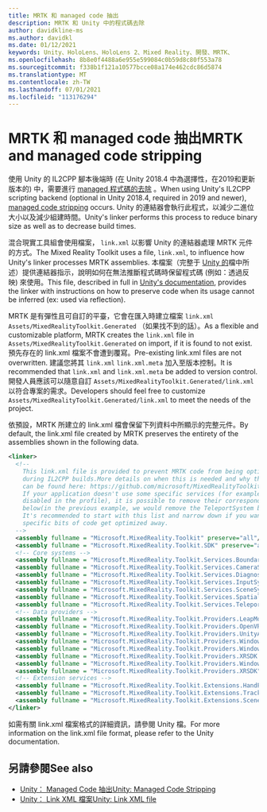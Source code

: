 ```yaml
---
title: MRTK 和 managed code 抽出
description: MRTK 和 Unity 中的程式碼去除
author: davidkline-ms
ms.author: davidkl
ms.date: 01/12/2021
keywords: Unity、HoloLens、HoloLens 2、Mixed Reality、開發、MRTK、
ms.openlocfilehash: 8b8e0f4488a6e955e599084c0b59d8c80f553a78
ms.sourcegitcommit: f338b1f121a10577bcce08a174e462cdc86d5874
ms.translationtype: MT
ms.contentlocale: zh-TW
ms.lasthandoff: 07/01/2021
ms.locfileid: "113176294"
---
```

# <a name="mrtk-and-managed-code-stripping"></a><span data-ttu-id="35b7a-104">MRTK 和 managed code 抽出</span><span class="sxs-lookup"><span data-stu-id="35b7a-104">MRTK and managed code stripping</span></span>

<span data-ttu-id="35b7a-105">使用 Unity 的 IL2CPP 腳本後端時 (在 Unity 2018.4 中為選擇性，在2019和更新版本的) 中，需要進行 [managed 程式碼的去除](https://docs.unity3d.com/Manual/ManagedCodeStripping.html) 。</span><span class="sxs-lookup"><span data-stu-id="35b7a-105">When using Unity's IL2CPP scripting backend (optional in Unity 2018.4, required in 2019 and newer), [managed code stripping](https://docs.unity3d.com/Manual/ManagedCodeStripping.html) occurs.</span></span>
<span data-ttu-id="35b7a-106">Unity 的連結器會執行此程式，以減少二進位大小以及減少組建時間。</span><span class="sxs-lookup"><span data-stu-id="35b7a-106">Unity's linker performs this process to reduce binary size as well as to decrease build times.</span></span>

<span data-ttu-id="35b7a-107">混合現實工具組會使用檔案， `link.xml` 以影響 Unity 的連結器處理 MRTK 元件的方式。</span><span class="sxs-lookup"><span data-stu-id="35b7a-107">The Mixed Reality Toolkit uses a file, `link.xml`, to influence how Unity's linker processes MRTK assemblies.</span></span> <span data-ttu-id="35b7a-108">本檔案（完整于 [Unity 的](https://docs.unity3d.com/Manual/ManagedCodeStripping.html#LinkXML)檔中所述）提供連結器指示，說明如何在無法推斷程式碼時保留程式碼 (例如：透過反映) 來使用。</span><span class="sxs-lookup"><span data-stu-id="35b7a-108">This file, described in full in [Unity's documentation](https://docs.unity3d.com/Manual/ManagedCodeStripping.html#LinkXML), provides the linker with instructions on how to preserve code when its usage cannot be inferred (ex: used via reflection).</span></span>

<span data-ttu-id="35b7a-109">MRTK 是有彈性且可自訂的平臺，它會在匯入時建立檔案 `link.xml` `Assets/MixedRealityToolkit.Generated` （如果找不到的話）。</span><span class="sxs-lookup"><span data-stu-id="35b7a-109">As a flexible and customizable platform, MRTK creates the `link.xml` file in `Assets/MixedRealityToolkit.Generated` on import, if it is found to not exist.</span></span> <span data-ttu-id="35b7a-110">預先存在的 link.xml 檔案不會遭到覆寫。</span><span class="sxs-lookup"><span data-stu-id="35b7a-110">Pre-existing link.xml files are not overwritten.</span></span> <span data-ttu-id="35b7a-111">建議您將其 `link.xml` `link.xml.meta` 加入至版本控制。</span><span class="sxs-lookup"><span data-stu-id="35b7a-111">It is recommended that `link.xml` and `link.xml.meta` be added to version control.</span></span> <span data-ttu-id="35b7a-112">開發人員應該可以隨意自訂 `Assets/MixedRealityToolkit.Generated/link.xml` 以符合專案的需求。</span><span class="sxs-lookup"><span data-stu-id="35b7a-112">Developers should feel free to customize `Assets/MixedRealityToolkit.Generated/link.xml` to meet the needs of the project.</span></span>

<span data-ttu-id="35b7a-113">依預設，MRTK 所建立的 link.xml 檔會保留下列資料中所顯示的完整元件。</span><span class="sxs-lookup"><span data-stu-id="35b7a-113">By default, the link.xml file created by MRTK preserves the entirety of the assemblies shown in the following data.</span></span>

``` xml
<linker> 
  <!-- 
    This link.xml file is provided to prevent MRTK code from being optimized away 
    during IL2CPP builds.More details on when this is needed and why this is needed 
    can be found here: https://github.com/microsoft/MixedRealityToolkit-Unity/issues/5273 
    If your application doesn't use some specific services (for example, if teleportation system is 
    disabled in the profile), it is possible to remove their corresponding lines down 
    below(in the previous example, we would remove the TeleportSystem below). 
    It's recommended to start with this list and narrow down if you want to ensure 
    specific bits of code get optimized away. 
  --> 
  <assembly fullname = "Microsoft.MixedReality.Toolkit" preserve="all"/> 
  <assembly fullname = "Microsoft.MixedReality.Toolkit.SDK" preserve="all"/> 
  <!-- Core systems --> 
  <assembly fullname = "Microsoft.MixedReality.Toolkit.Services.BoundarySystem" preserve="all"/> 
  <assembly fullname = "Microsoft.MixedReality.Toolkit.Services.CameraSystem" preserve="all"/> 
  <assembly fullname = "Microsoft.MixedReality.Toolkit.Services.DiagnosticsSystem" preserve="all"/> 
  <assembly fullname = "Microsoft.MixedReality.Toolkit.Services.InputSystem" preserve="all"/> 
  <assembly fullname = "Microsoft.MixedReality.Toolkit.Services.SceneSystem" preserve="all"/> 
  <assembly fullname = "Microsoft.MixedReality.Toolkit.Services.SpatialAwarenessSystem" preserve="all"/> 
  <assembly fullname = "Microsoft.MixedReality.Toolkit.Services.TeleportSystem" preserve="all"/> 
  <!-- Data providers --> 
  <assembly fullname = "Microsoft.MixedReality.Toolkit.Providers.LeapMotion" preserve="all"/> 
  <assembly fullname = "Microsoft.MixedReality.Toolkit.Providers.OpenVR" preserve="all"/> 
  <assembly fullname = "Microsoft.MixedReality.Toolkit.Providers.UnityAR" preserve="all"/> 
  <assembly fullname = "Microsoft.MixedReality.Toolkit.Providers.WindowsMixedReality.Shared" preserve="all"/> 
  <assembly fullname = "Microsoft.MixedReality.Toolkit.Providers.WindowsMixedReality" preserve="all"/> 
  <assembly fullname = "Microsoft.MixedReality.Toolkit.Providers.XRSDK.WindowsMixedReality" preserve="all"/> 
  <assembly fullname = "Microsoft.MixedReality.Toolkit.Providers.WindowsVoiceInput" preserve="all"/> 
  <assembly fullname = "Microsoft.MixedReality.Toolkit.Providers.XRSDK" preserve="all"/> 
  <!-- Extension services --> 
  <assembly fullname = "Microsoft.MixedReality.Toolkit.Extensions.HandPhysics" preserve="all"/> 
  <assembly fullname = "Microsoft.MixedReality.Toolkit.Extensions.Tracking" preserve="all"/> 
  <assembly fullname = "Microsoft.MixedReality.Toolkit.Extensions.SceneTransitionService" preserve="all"/> 
</linker>
```

<span data-ttu-id="35b7a-114">如需有關 link.xml 檔案格式的詳細資訊，請參閱 Unity 檔。</span><span class="sxs-lookup"><span data-stu-id="35b7a-114">For more information on the link.xml file format, please refer to the Unity documentation.</span></span>

## <a name="see-also"></a><span data-ttu-id="35b7a-115">另請參閱</span><span class="sxs-lookup"><span data-stu-id="35b7a-115">See also</span></span>

- [<span data-ttu-id="35b7a-116">Unity： Managed Code 抽出</span><span class="sxs-lookup"><span data-stu-id="35b7a-116">Unity: Managed Code Stripping</span></span>](https://docs.unity3d.com/Manual/ManagedCodeStripping.html)
- [<span data-ttu-id="35b7a-117">Unity： Link XML 檔案</span><span class="sxs-lookup"><span data-stu-id="35b7a-117">Unity: Link XML file</span></span>](https://docs.unity3d.com/Manual/ManagedCodeStripping.html#LinkXML)
